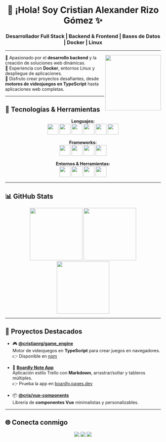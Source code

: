 <h1 align="center">👋 ¡Hola! Soy Cristian Alexander Rizo Gómez ✨</h1>
<h3 align="center">Desarrollador Full Stack | Backend & Frontend | Bases de Datos | Docker | Linux</h3>

---

<img align="right" src="https://avatars.githubusercontent.com/u/55565550?v=4" width="180"/>

🔹 Apasionado por el **desarrollo backend** y la creación de soluciones web dinámicas.  
🔹 Experiencia con **Docker**, entornos Linux y despliegue de aplicaciones.  
🔹 Disfruto crear proyectos desafiantes, desde **motores de videojuegos en TypeScript** hasta aplicaciones web completas.  

---

## 🚀 Tecnologías & Herramientas

<div align="center">
  
**Lenguajes:**  
<img src="https://cdn.jsdelivr.net/gh/devicons/devicon/icons/java/java-original.svg" height="35"/> 
<img src="https://cdn.jsdelivr.net/gh/devicons/devicon/icons/python/python-original.svg" height="35"/> 
<img src="https://cdn.jsdelivr.net/gh/devicons/devicon/icons/javascript/javascript-original.svg" height="35"/> 
<img src="https://cdn.jsdelivr.net/gh/devicons/devicon/icons/typescript/typescript-original.svg" height="35"/> 
<img src="https://cdn.jsdelivr.net/gh/devicons/devicon/icons/html5/html5-original.svg" height="35"/> 
<img src="https://cdn.jsdelivr.net/gh/devicons/devicon/icons/css3/css3-original.svg" height="35"/> 

**Frameworks:**  
<img src="https://cdn.jsdelivr.net/gh/devicons/devicon/icons/vuejs/vuejs-original.svg" height="35"/> 
<img src="https://cdn.jsdelivr.net/gh/devicons/devicon/icons/flask/flask-original.svg" height="35"/> 
<img src="https://cdn.jsdelivr.net/gh/devicons/devicon/icons/spring/spring-original.svg" height="35"/> 
<img src="https://cdn.jsdelivr.net/gh/devicons/devicon/icons/tailwindcss/tailwindcss-plain.svg" height="35"/> 

**Entornos & Herramientas:**  
<img src="https://cdn.jsdelivr.net/gh/devicons/devicon/icons/nodejs/nodejs-original.svg" height="35"/> 
<img src="https://cdn.jsdelivr.net/gh/devicons/devicon/icons/docker/docker-original.svg" height="35"/> 
<img src="https://cdn.jsdelivr.net/gh/devicons/devicon/icons/linux/linux-original.svg" height="35"/> 
<img src="https://cdn.jsdelivr.net/gh/devicons/devicon/icons/windows8/windows8-original.svg" height="35"/> 

</div>

---

## 📊 GitHub Stats
<div align="center">
  <img src="https://github-readme-stats.vercel.app/api?username=CristianRG&show_icons=true&theme=dracula&count_private=true" height="170"/>
  <img src="https://github-readme-streak-stats.herokuapp.com/?user=CristianRG&theme=dracula" height="170"/>
</div>

<div align="center">
  <img src="https://github-readme-stats.vercel.app/api/top-langs?username=CristianRG&layout=compact&langs_count=6&theme=dracula" height="170"/>
</div>

---

## 📌 Proyectos Destacados

- 🎮 [**@cristianrg/game_engine**](https://github.com/CristianRG/game_engine)  
  Motor de videojuegos en **TypeScript** para crear juegos en navegadores.  
  👉 Disponible en [npm](https://www.npmjs.com/package/@cristianrg/game_engine)

- 📝 [**Boardly Note App**](https://github.com/CristianRG/boardly)  
  Aplicación estilo Trello con **Markdown**, arrastrar/soltar y tableros múltiples.  
  👉 Prueba la app en [boardly.pages.dev](https://boardly.pages.dev/)

- 📦 [**@cris/vue-components**](https://www.npmjs.com/package/@cristianrg/vue-components)  
  Librería de **componentes Vue** minimalistas y personalizables.

---

## 🌐 Conecta conmigo
<div align="center">
  <a href="mailto:rizogomezalexander@gmail.com"><img src="https://img.shields.io/badge/Gmail-D14836?style=for-the-badge&logo=gmail&logoColor=white"/></a>
  <a href="https://discordapp.com/users/488875096870617088"><img src="https://img.shields.io/badge/Discord-7289DA?style=for-the-badge&logo=discord&logoColor=white"/></a>
  <a href="https://www.instagram.com/alexandergomez5313"><img src="https://img.shields.io/badge/Instagram-E4405F?style=for-the-badge&logo=instagram&logoColor=white"/></a>
</div>
